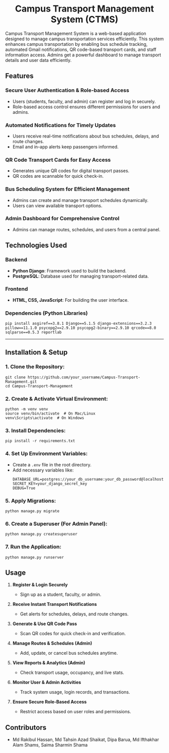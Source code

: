 <h1 align="center">Campus Transport Management System (CTMS)</h1>

Campus Transport Management System is a web-based application designed to manage campus transportation services efficiently. This system enhances campus transportation by enabling bus schedule tracking, automated Gmail notifications, QR code-based transport cards, and staff information access. Admins get a powerful dashboard to manage transport details and user data efficiently.


## Features

### Secure User Authentication & Role-based Access
- Users (students, faculty, and admin) can register and log in securely.
- Role-based access control ensures different permissions for users and admins.

### Automated Notifications for Timely Updates
- Users receive real-time notifications about bus schedules, delays, and route changes.
- Email and in-app alerts keep passengers informed.

### QR Code Transport Cards for Easy Access
- Generates unique QR codes for digital transport passes.
- QR codes are scannable for quick check-in.

### Bus Scheduling System for Efficient Management
- Admins can create and manage transport schedules dynamically.
- Users can view available transport options.

### Admin Dashboard for Comprehensive Control
- Admins can manage routes, schedules, and users from a central panel.


## Technologies Used

### **Backend**
- **Python Django**: Framework used to build the backend.
- **PostgreSQL**: Database used for managing transport-related data.

### **Frontend**
- **HTML, CSS, JavaScript**: For building the user interface.

### **Dependencies (Python Libraries)**
```
pip install asgiref==3.8.1 Django==5.1.5 django-extensions==3.2.3 pillow==11.1.0 psycopg2==2.9.10 psycopg2-binary==2.9.10 qrcode==8.0 sqlparse==0.5.3 reportlab
```

---

## Installation & Setup


### 1. Clone the Repository:
```
git clone https://github.com/your_username/Campus-Transport-Management.git
cd Campus-Transport-Management
```

### 2. Create & Activate Virtual Environment:
```
python -m venv venv
source venv/bin/activate  # On Mac/Linux
venv\Scripts\activate  # On Windows
```

### 3. Install Dependencies:
```
pip install -r requirements.txt
```

### 4. Set Up Environment Variables:
- Create a `.env` file in the root directory.
- Add necessary variables like:
  ```
  DATABASE_URL=postgres://your_db_username:your_db_password@localhost:5432/your_db_name
  SECRET_KEY=your_django_secret_key
  DEBUG=True
  ```

### 5. Apply Migrations:
```
python manage.py migrate
```

### 6. Create a Superuser (For Admin Panel):
```
python manage.py createsuperuser
```

### 7. Run the Application:
```
python manage.py runserver
```


## Usage


1. **Register & Login Securely**  
   - Sign up as a student, faculty, or admin.  

2. **Receive Instant Transport Notifications**  
   - Get alerts for schedules, delays, and route changes.  

3. **Generate & Use QR Code Pass**  
   - Scan QR codes for quick check-in and verification.  

4. **Manage Routes & Schedules (Admin)**  
   - Add, update, or cancel bus schedules anytime.  

5. **View Reports & Analytics (Admin)**  
   - Check transport usage, occupancy, and live stats.  

6. **Monitor User & Admin Activities**  
   - Track system usage, login records, and transactions.  

7. **Ensure Secure Role-Based Access**  
   - Restrict access based on user roles and permissions.  


## Contributors

- Md Rakibul Hassan, Md Tahsin Azad Shaikat, Dipa Barua, Md Ifthakhar Alam Shams, Saima Sharmin Shama
